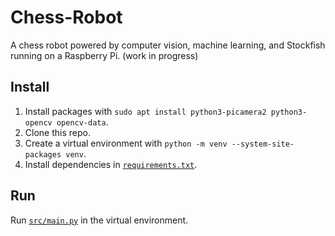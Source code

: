 # Chess-Robot

A chess robot powered by computer vision, machine learning, and Stockfish
running on a Raspberry Pi. (work in progress)

## Install

1. Install packages
   with `sudo apt install python3-picamera2 python3-opencv opencv-data`.
2. Clone this repo.
3. Create a virtual environment
   with `python -m venv --system-site-packages venv`.
4. Install dependencies in [`requirements.txt`](./requirements.txt).

## Run

Run [`src/main.py`](./src/main.py) in the virtual environment. 
